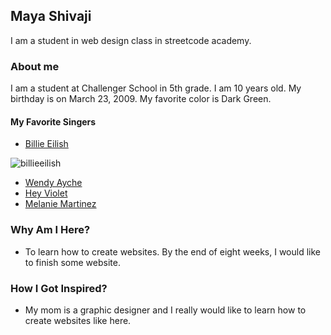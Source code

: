 ## Maya Shivaji

I am a student in web design class in streetcode academy.

### About me
I am a student at Challenger School in 5th grade. I am 10 years old. My birthday is on March 23, 2009.
My favorite color is Dark Green.
#### My Favorite Singers
* [Billie Eilish](https://www.billieeilish.com)

![billieeilish](https://upload.wikimedia.org/wikipedia/commons/thumb/3/39/Billie_Eilish_2019_by_Glenn_Francis.jpg/440px-Billie_Eilish_2019_by_Glenn_Francis.jpg)
* [Wendy Ayche](https://www.youtube.com/channel/UCD9PZYV5heAevh9vrsYmt1g)
* [Hey Violet](https://www.heyviolet.com)
* [Melanie Martinez](https://www.youtube.com/channel/UC2YnEq5Fc5_zEO6bo0oNzCQ)
### Why Am I Here?
* To learn how to create websites. By the end of eight weeks, I would like to finish some website.
### How I Got Inspired?
* My mom is a graphic designer and I really would like to learn how to create websites like here.
